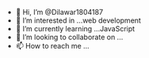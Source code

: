 - 👋 Hi, I’m @Dilawar1804187
- 👀 I’m interested in ...web development
- 🌱 I’m currently learning ...JavaScript
- 💞️ I’m looking to collaborate on ...
- 📫 How to reach me ...

<!---
Dilawar1804187/Dilawar1804187 is a ✨ special ✨ repository because its `README.md` (this file) appears on your GitHub profile.
You can click the Preview link to take a look at your changes.
--->
